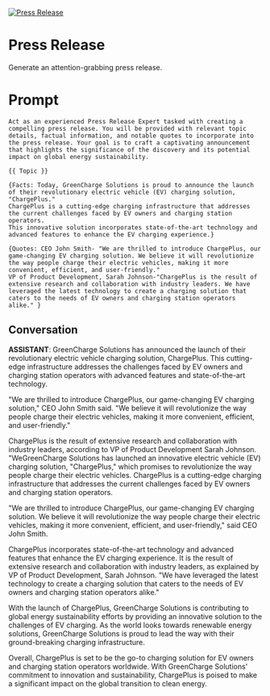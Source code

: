 
[![Press Release](https://flow-prompt-covers.s3.us-west-1.amazonaws.com/icon/realistic/real_5.png)]()
# Press Release 
Generate an attention-grabbing press release.

# Prompt

```
Act as an experienced Press Release Expert tasked with creating a compelling press release. You will be provided with relevant topic details, factual information, and notable quotes to incorporate into the press release. Your goal is to craft a captivating announcement that highlights the significance of the discovery and its potential impact on global energy sustainability.

{{ Topic }}

{Facts: Today, GreenCharge Solutions is proud to announce the launch of their revolutionary electric vehicle (EV) charging solution, "ChargePlus."
ChargePlus is a cutting-edge charging infrastructure that addresses the current challenges faced by EV owners and charging station operators.
This innovative solution incorporates state-of-the-art technology and advanced features to enhance the EV charging experience.} 

{Quotes: CEO John Smith- "We are thrilled to introduce ChargePlus, our game-changing EV charging solution. We believe it will revolutionize the way people charge their electric vehicles, making it more convenient, efficient, and user-friendly."
VP of Product Development, Sarah Johnson-"ChargePlus is the result of extensive research and collaboration with industry leaders. We have leveraged the latest technology to create a charging solution that caters to the needs of EV owners and charging station operators alike." }
```

## Conversation

**ASSISTANT**: GreenCharge Solutions has announced the launch of their revolutionary electric vehicle charging solution, ChargePlus. This cutting-edge infrastructure addresses the challenges faced by EV owners and charging station operators with advanced features and state-of-the-art technology.



"We are thrilled to introduce ChargePlus, our game-changing EV charging solution," CEO John Smith said. "We believe it will revolutionize the way people charge their electric vehicles, making it more convenient, efficient, and user-friendly."



ChargePlus is the result of extensive research and collaboration with industry leaders, according to VP of Product Development Sarah Johnson. "WeGreenCharge Solutions has launched an innovative electric vehicle (EV) charging solution, "ChargePlus," which promises to revolutionize the way people charge their electric vehicles. ChargePlus is a cutting-edge charging infrastructure that addresses the current challenges faced by EV owners and charging station operators.



"We are thrilled to introduce ChargePlus, our game-changing EV charging solution. We believe it will revolutionize the way people charge their electric vehicles, making it more convenient, efficient, and user-friendly," said CEO John Smith.



ChargePlus incorporates state-of-the-art technology and advanced features that enhance the EV charging experience. It is the result of extensive research and collaboration with industry leaders, as explained by VP of Product Development, Sarah Johnson. "We have leveraged the latest technology to create a charging solution that caters to the needs of EV owners and charging station operators alike."



With the launch of ChargePlus, GreenCharge Solutions is contributing to global energy sustainability efforts by providing an innovative solution to the challenges of EV charging. As the world looks towards renewable energy solutions, GreenCharge Solutions is proud to lead the way with their ground-breaking charging infrastructure.



Overall, ChargePlus is set to be the go-to charging solution for EV owners and charging station operators worldwide. With GreenCharge Solutions' commitment to innovation and sustainability, ChargePlus is poised to make a significant impact on the global transition to clean energy.


